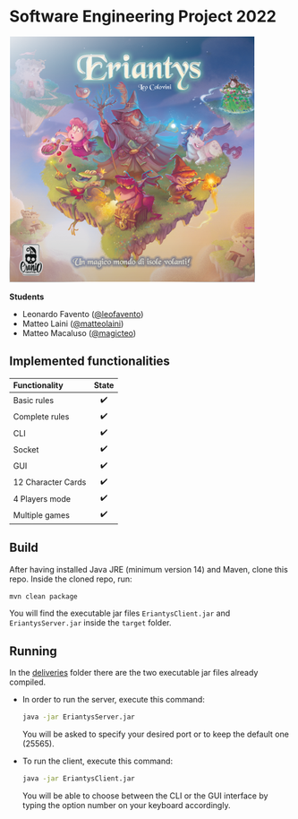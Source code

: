 # Software Engineering Project 2022

![Santorini Logo](src/main/resources/graphics/eriantys.png)

**Students**
- Leonardo Favento ([@leofavento](https://github.com/leofavento))
- Matteo Laini ([@matteolaini](https://github.com/matteolaini))
- Matteo Macaluso ([@magicteo](https://github.com/magicteo))

## Implemented functionalities

| Functionality      |       State        |
|:-------------------|:------------------:|
| Basic rules        | :heavy_check_mark: |
| Complete rules     | :heavy_check_mark: |
| CLI                | :heavy_check_mark: |
| Socket             | :heavy_check_mark: |
| GUI                | :heavy_check_mark: |
| 12 Character Cards | :heavy_check_mark: |
| 4 Players mode     | :heavy_check_mark: |
| Multiple games     | :heavy_check_mark: |

## Build

After having installed Java JRE (minimum version 14) and Maven, clone this repo.
Inside the cloned repo, run:
```bash
mvn clean package
```
You will find the executable jar files `EriantysClient.jar` and `EriantysServer.jar` inside the `target` folder.

## Running

In the [deliveries](deliveries) folder there are the two executable jar files already compiled.
- In order to run the server, execute this command:
    ```bash
    java -jar EriantysServer.jar
    ```
    You will be asked to specify your desired port or to keep the default one (25565).

- To run the client, execute this command:
    ```bash
    java -jar EriantysClient.jar
    ```
  You will be able to choose between the CLI or the GUI interface by typing the option number on your keyboard accordingly.